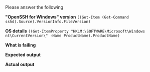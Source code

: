 Please answer the following

**"OpenSSH for Windows" version**
 `((Get-Item (Get-Command sshd).Source).VersionInfo.FileVersion)`

**OS details**
 `((Get-ItemProperty "HKLM:\SOFTWARE\Microsoft\Windows nt\CurrentVersion\" -Name ProductName).ProductName)`

**What is failing**

**Expected output**

**Actual output**
